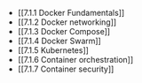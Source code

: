 

- [[7.1.1 Docker Fundamentals]]
- [[7.1.2 Docker networking]]
- [[7.1.3 Docker Compose]]
- [[7.1.4 Docker Swarm]]
- [[7.1.5 Kubernetes]]
- [[7.1.6 Container orchestration]]
- [[7.1.7 Container security]]